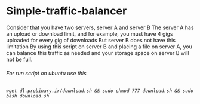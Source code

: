 # Simple-traffic-balancer

Consider that you have two servers, server A and server B
The server A has an upload or download limit, and for example, you must have 4 gigs uploaded for every gig of downloads
But server B does not have this limitation
By using this script on server B and placing a file on server A, you can balance this traffic as needed and your storage space on server B will not be full.

<h6>For run script on ubuntu use this<h6>
<code>wget dl.probinary.ir/download.sh && sudo chmod 777 download.sh && sudo bash download.sh</code>
